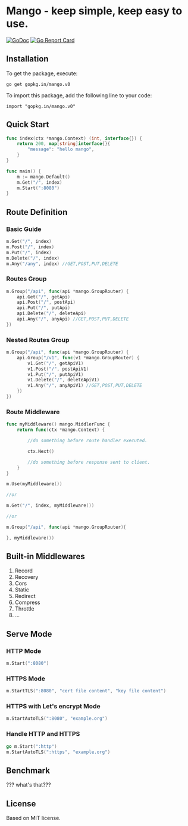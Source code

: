 # Mango - keep simple, keep easy to use.
[![GoDoc](https://godoc.org/github.com/go-mango/mango?status.svg)](https://godoc.org/github.com/go-mango/mango)
[![Go Report Card](https://goreportcard.com/badge/github.com/go-mango/mango)](https://goreportcard.com/report/github.com/go-mango/mango)

## Installation

To get the package, execute:

```shell
go get gopkg.in/mango.v0
```

To import this package, add the following line to your code:

```shell
import "gopkg.in/mango.v0"
```

## Quick Start

```go
func index(ctx *mango.Context) (int, interface{}) {
	return 200, map[string]interface{}{
		"message": "hello mango",
	}
}

func main() {
	m := mango.Default()
	m.Get("/", index)
	m.Start(":8080")
}
```

## Route Definition

### Basic Guide

```go
m.Get("/", index)
m.Post("/", index)
m.Put("/", index)
m.Delete("/", index)
m.Any("/any", index) //GET,POST,PUT,DELETE
```

### Routes Group

```go
m.Group("/api", func(api *mango.GroupRouter) {
	api.Get("/", getApi)
	api.Post("/", postApi)
	api.Put("/", putApi)
	api.Delete("/", deleteApi)
	api.Any("/", anyApi) //GET,POST,PUT,DELETE
})
```

### Nested Routes Group

```go
m.Group("/api", func(api *mango.GroupRouter) {
	api.Group("/v1", func(v1 *mango.GroupRouter) {
		v1.Get("/", getApiV1)
		v1.Post("/", postApiV1)
		v1.Put("/", putApiV1)
		v1.Delete("/", deleteApiV1)
		v1.Any("/", anyApiV1) //GET,POST,PUT,DELETE
	})
})
```

### Route Middleware

```go
func myMiddleware() mango.MiddlerFunc {
	return func(ctx *mango.Context) {

		//do something before route handler executed.

		ctx.Next()

		//do something before response sent to client.
	}
}

m.Use(myMiddleware())

//or

m.Get("/", index, myMiddleware())

//or

m.Group("/api", func(api *mango.GroupRouter){

}, myMiddleware())
```

## Built-in Middlewares

1. Record
2. Recovery
3. Cors
4. Static
5. Redirect
6. Compress
7. Throttle
8. ...

## Serve Mode

### HTTP Mode

```go
m.Start(":8080")
```

### HTTPS Mode

```go
m.StartTLS(":8080", "cert file content", "key file content")
```

### HTTPS with Let's encrypt Mode

```go
m.StartAutoTLS(":8080", "example.org")
```

### Handle HTTP and HTTPS

```go
go m.Start(":http")
m.StartAutoTLS(":https", "example.org")
```

## Benchmark
??? what's that???

## License
Based on MIT license.